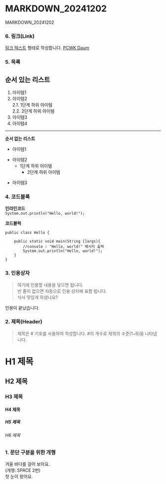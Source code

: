 # MARKDOWN_20241202
MARKDOWN_20241202

### 6. 링크(Link)
[링크 텍스트](URL) 형태로 작성합니다. 
[PCWK Daum](https://cafe.daum.net/pcwk)

### 5. 목록
**순서 있는 리스트**
---
1. 아이템1
2. 아이템2  
    2.1. 1단계 하위 아이템  
    2.2. 2단계 하위 아이템
9. 아이템3  
9. 아이템4
***

**순서 없는 리스트**
- 아이템1
+ 아이템2
  - 1단계 하위 아이템  
     * 2단계 하위 아이템
* 아이템3
  
### 4. 코드블록
**인라인코드**  
`System.out.println("Hello, world!");`

**코드블럭**
```
public class Hello {
	
	public static void main(String []args){
		//console : "Hello, world!" 메시지 출력
		System.out.println("Hello, world!");
	}
}
```

### 3. 인용상자
>여기에 인용할 내용을 넣으면 됩니다.   
>빈 줄이 없으면 자동으로 인용 상자에 표함 됩니다.  
식사 맛있게 하셨나요?

인용이 끝났습니다. 

### 2. 제목(Header)
>제목은 # 기호를 사용하여 작성합니다. #의 개수로 제목의 수준(1~6)을 나타냅니다.

# H1 제목
## H2 제목
### H3 제목
#### H4 제목
##### H5 제목
###### H6 제목

### 1. 문단 구분을 위한 개행
겨울 바다를 걸어 보아요.  
(개행: SPACE 2번)  
첫 눈이 왔어요.




